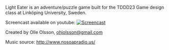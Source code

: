 Light Eater is an adventure/puzzle game built for the TDDD23 Game design class at Linköping University, Sweden.

Screencast available on youtube: [![Screencast](https://img.youtube.com/vi/GNjKAEKWYws/maxresdefault.jpg)](http://www.youtube.com/watch?v=GNjKAEKWYws)

Created by Olle Olsson, ohjolsson@gmail.com

Music source: http://www.nosoapradio.us/
